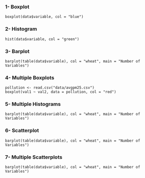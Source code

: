 
### 1- Boxplot
```[R]
boxplot(data$variable, col = "blue")
```

### 2- Histogram
```[R]
hist(data$variable, col = "green")
```

### 3- Barplot
```[R]
barplot(table(data$variable), col = "wheat", main = "Number of Variables")
```

### 4- Multiple Boxplots
```[R]
pollution <- read.csv("data/avgpm25.csv")
boxplot(val1 ~ val2, data = pollution, col = "red")
```

### 5- Multiple Histograms
```[R]
barplot(table(data$variable), col = "wheat", main = "Number of Variables")
```

### 6- Scatterplot
```[R]
barplot(table(data$variable), col = "wheat", main = "Number of Variables")
```

### 7- Multiple Scatterplots
```[R]
barplot(table(data$variable), col = "wheat", main = "Number of Variables")
```
